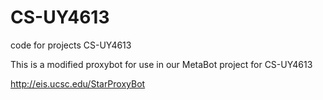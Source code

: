 # CS-UY4613
code for projects CS-UY4613

This is a modified proxybot for use in our MetaBot project for CS-UY4613

http://eis.ucsc.edu/StarProxyBot

